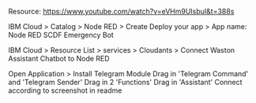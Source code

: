 Resource: https://www.youtube.com/watch?v=eVHm9UIsbuI&t=388s

IBM Cloud > Catalog > Node RED > Create
  Deploy your app > App name: Node RED SCDF Emergency Bot

IBM Cloud > Resource List > services > Cloudants >
  Connect Waston Assistant Chatbot to Node RED

Open Application >
  Install Telegram Module
  Drag in 'Telegram Command' and 'Telegram Sender'
  Drag in 2 'Functions'
  Drag in 'Assistant'
    Connect according to screenshot in readme
